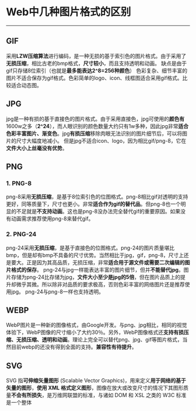 # **Web中几种图片格式的区别**
***
## GIF
采用**LZW压缩算法**进行编码，是一种无损的基于索引色的图片格式。由于采用了**无损压缩**，相比古老的bmp格式，**尺寸较小**，而且支持透明和动画。
缺点是由于gif只存储8位索引（也就是**最多能表达2^8=256种颜色**）
色彩复杂、细节丰富的图片不适合保存为gif格式。色彩简单的logo、icon、线框图适合采用gif格式。比较适合动态图。
## JPG
jpg是一种有损的基于直接色的图片格式。由于采用直接色，jpg可使用的**颜色有**1600w之多（**2^24**），而人眼识别的颜色数量大约只有1w多种，因此jpg非常**适合色彩丰富图片、渐变色**。jpg**有损压缩**移除肉眼无法识别的图片细节后，可以将图片的尺寸大幅度地减小。
但是jpg不适合icon、logo，因为相比gif/png-8，它在**文件大小上丝毫没有优势**。
## PNG
### 1. PNG-8
png-8采用**无损压缩**，是基于8位索引色的位图格式。png-8相比gif对透明的支持更好，同等质量下，尺寸也更小。非常**适合作为gif的替代品**。但png-8也一个明显的不足就是**不支持动画**。这也是png-8没办法完全替代gif的重要原因。如果没有动画需求推荐使用png-8来替代gif。
### 2. PNG-24
png-24采用**无损压缩**，是基于直接色的位图格式。png-24的图片质量堪比bmp，但是却有bmp不具备的尺寸优势。当然相比于jpg，gif，png-8，尺寸上还是要大。正是因为其高品质，无损压缩，非常**适合用于源文件或需要二次编辑的图片格式的保存**。
png-24与jpg一样能表达丰富的图片细节，但并**不能替代jpg**。图片存储为png-24比存储为jpg，**文件大小至少是jpg的5倍**，但在图片品质上的提升却微乎其微。所以除非对品质的要求极高，否则色彩丰富的网络图片还是推荐使用jpg。
png-24与png-8一样也支持透明。
## WEBP
WebP图片是一种新的图像格式，由Google开发。与png、jpg相比，相同的视觉体验下，WebP图像的尺寸缩小了大约30％。另外，WebP图像格式还**支持有损压缩、无损压缩、透明和动画**。理论上完全可以替代png、jpg、gif等图片格式，当然目前webp的还没有得到全面的支持。**兼容性有待提升**。
## SVG
SVG 指**可伸缩矢量图形** (Scalable Vector Graphics)，用来定义**用于网络的基于矢量的图形**，**使用 XML 格式定义图形**，图像在放大或改变尺寸的情况下其图形质量**不会有所损失**，是万维网联盟的标准，与诸如 DOM 和 XSL 之类的 W3C 标准是一个整体